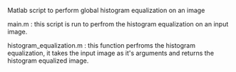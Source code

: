Matlab script to perform global histogram equalization on an image 

main.m : this script is run to perfrom the histogram equalization on an input image.

histogram_equalization.m : this function perfroms the histogram equalization, it takes the input image as it's arguments and returns the histogram equalized image.
